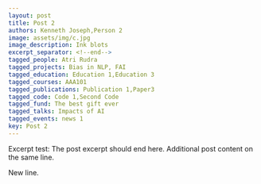 ```yaml
---
layout: post
title: Post 2
authors: Kenneth Joseph,Person 2
image: assets/img/c.jpg
image_description: Ink blots
excerpt_separator: <!--end-->
tagged_people: Atri Rudra
tagged_projects: Bias in NLP, FAI
tagged_education: Education 1,Education 3
tagged_courses: AAA101
tagged_publications: Publication 1,Paper3
tagged_code: Code 1,Second Code
tagged_fund: The best gift ever
tagged_talks: Impacts of AI
tagged_events: news 1
key: Post 2
---
```

Excerpt test: The post excerpt should end here.<!--end--> Additional post content on the same line.

New line.
